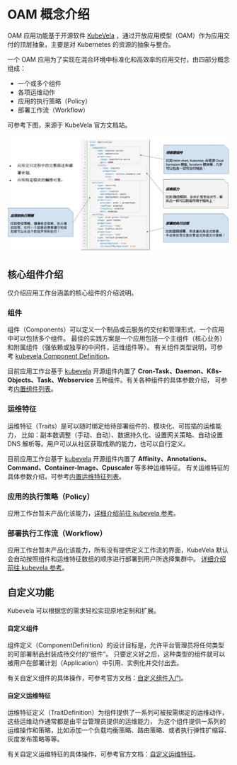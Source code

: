 # OAM 概念介绍

OAM 应用功能基于开源软件 [KubeVela](http://kubevela.net/zh/docs/v1.2/) ，通过开放应用模型（OAM）作为应用交付的顶层抽象，主要是对 Kubernetes 的资源的抽象与整合。

一个 OAM 应用为了实现在混合环境中标准化和高效率的应用交付，由四部分概念组成：
- 一个或多个组件
- 各项运维动作
- 应用的执行策略（Policy）
- 部署工作流（Workflow）

可参考下图，来源于 KubeVela 官方文档站。

![oam1](../../images/oam001.png)

## 核心组件介绍

仅介绍应用工作台涵盖的核心组件的介绍说明。

### 组件

组件（Components）可以定义一个制品或云服务的交付和管理形式，一个应用中可以包括多个组件。
最佳的实践方案是一个应用包括一个主组件（核心业务）和附属组件（强依赖或独享的中间件，运维组件等）。
有关组件类型说明，可参考 [kubevela Component Definition](http://kubevela.net/zh/docs/v1.2/platform-engineers/oam/x-definition#%E7%BB%84%E4%BB%B6%E5%AE%9A%E4%B9%89%EF%BC%88componentdefinition%EF%BC%89)。

目前应用工作台基于 [kubevela](https://kubevela.io/zh/docs/) 开源组件内置了
**Cron-Task、Daemon、K8s-Objects、Task、Webservice** 五种组件。有关各种组件的具体参数介绍，
可参考[内置组件列表](https://kubevela.io/zh/docs/end-user/components/references)。

### 运维特征

运维特征（Traits）是可以随时绑定给待部署组件的、模块化、可拔插的运维能力，
比如：副本数调整（手动、自动）、数据持久化、设置网关策略、自动设置 DNS 解析等。用户可以从社区获取成熟的能力，也可以自行定义。

目前应用工作台基于 [kubevela](https://kubevela.io/zh/docs/) 开源组件内置了
**Affinity、Annotations、Command、Container-Image、Cpuscaler** 等多种运维特征。
有关运维特征的具体参数介绍，可参考[内置运维特征列表](https://kubevela.io/zh/docs/end-user/traits/references)。

### 应用的执行策略（Policy）

应用工作台暂未产品化该能力，[详细介绍前往 kubevela 参考](http://kubevela.net/zh/docs/v1.2/platform-engineers/oam/oam-model#%E5%BA%94%E7%94%A8%E7%9A%84%E6%89%A7%E8%A1%8C%E7%AD%96%E7%95%A5policy)。

### 部署执行工作流（Workflow）

应用工作台暂未产品化该能力，所有没有提供定义工作流的界面，KubeVela 默认会自动按照组件和运维特征数组的顺序进行部署到用户所选择集群中。
[详细介绍前往 kubevela 参考](http://kubevela.net/zh/docs/v1.2/platform-engineers/oam/oam-model#%E9%83%A8%E7%BD%B2%E6%89%A7%E8%A1%8C%E5%B7%A5%E4%BD%9C%E6%B5%81workflow)。

## 自定义功能

Kubevela 可以根据您的需求轻松实现原地定制和扩展。

#### 自定义组件

组件定义（ComponentDefinition）的设计目标是，允许平台管理员将任何类型的可部署制品封装成待交付的“组件”。
只要定义好之后，这种类型的组件就可以被用户在部署计划（Application）中引用、实例化并交付出去。

有关自定义组件的具体操作，可参考官方文档：[自定义组件入门](http://kubevela.net/zh/docs/v1.2/platform-engineers/components/custom-component)。

#### 自定义运维特征

运维特征定义（TraitDefinition）为组件提供了一系列可被按需绑定的运维动作，这些运维动作通常都是由平台管理员提供的运维能力，
为这个组件提供一系列的运维操作和策略，比如添加一个负载均衡策略、路由策略、或者执行弹性扩缩容、灰度发布策略等等。

有关自定义运维特征的具体操作，可参考官方文档：[自定义运维特征](http://kubevela.net/zh/docs/v1.2/platform-engineers/traits/customize-trait)。

